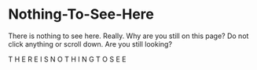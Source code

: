 # Nothing-To-See-Here
There is nothing to see here. Really. Why are you still on this page? Do not click anything or scroll down.
Are you still looking?



T H E R E I S N O T H I N G T O S E E

